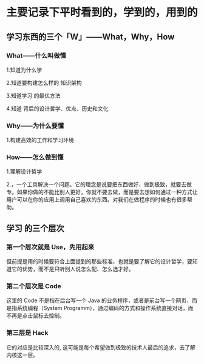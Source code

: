 # 主要记录下平时看到的，学到的，用到的

## 学习东西的三个「**W**」——**What**，**Why**，**How**

### What——什么叫做懂 
1.知道为什么学

2.知道要构建怎么样的 知识架构

3.知道学习 的最优方法

4.知道 背后的设计哲学、优点、历史和文化

### Why——为什么要懂 

1.构建高效的工作和学习环境

### How——怎么做到懂 

1.理解设计哲学

2.，一个工具解决一个问题。它的理念是说要把东西做好、做到极致，就要去做专。如果你做的不能比别人更好，你就不要去做，而是要去想如何通过一种方式让用户可以在你的应用上调用自己喜欢的东西。对我们在做程序的时候也有很多帮助。

## 学习 的三个层次

### 第一个层次就是 Use，先用起来
但前提是用的时候要符合上面提到的那些标准，也就是要了解它的设计哲学，要知道它的优势，而不是只听别人说怎么配、怎么选才好。

### 第二个层次是 Code
这里的 Code 不是指在后台写一个 Java 的业务程序，或者是前台写一个网页，而是指系统编程（System Programm），通过编码的方式和操作系统直接对话，而不再是点击鼠标去控制。

### 第三层是 Hack
它的对应是比较深入的, 这可能是每个希望做到极致的技术人最后的追求，去了解内核这一层。


